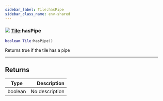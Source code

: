 ```yaml
---
sidebar_label: Tile:hasPipe
sidebar_class_name: env-shared
---
```


### ![](/img/wiki/shared.png) [Tile](../tile/README.md):hasPipe

```lua
boolean Tile:hasPipe()
```

Returns true if the tile has a pipe<br/>

-----------------
## Returns

| Type   | Description |
| ------ | ----------: |
| boolean | No description |
